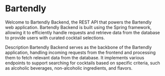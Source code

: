 # Bartendly
Welcome to Bartendly Backend, the REST API that powers the Bartendly web application. Bartendly Backend is built using the Spring framework, allowing it to efficiently handle requests and retrieve data from the database to provide users with curated cocktail selections.

Description
Bartendly Backend serves as the backbone of the Bartendly application, handling incoming requests from the frontend and processing them to fetch relevant data from the database. It implements various endpoints to support searching for cocktails based on specific criteria, such as alcoholic beverages, non-alcoholic ingredients, and flavors.
